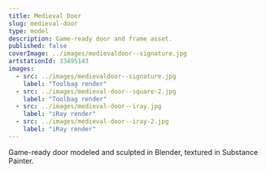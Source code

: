 ```yaml
---
title: Medieval Door
slug: medieval-door
type: model
description: Game-ready door and frame asset.
published: false
coverImage: ../images/medievaldoor--signature.jpg
artstationId: 33495143
images:
  - src: ../images/medievaldoor--signature.jpg
    label: "Toolbag render"
  - src: ../images/medieval-door--square-2.jpg
    label: "Toolbag render"
  - src: ../images/medieval-door--iray.jpg
    label: "iRay render"
  - src: ../images/medieval-door--iray-2.jpg
    label: "iRay render"
---
```


Game-ready door modeled and sculpted in Blender, textured in Substance Painter.

